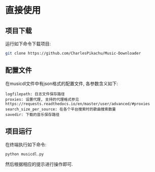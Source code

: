 # 直接使用

## 项目下载
运行如下命令下载项目:
```sh
git clone https://github.com/CharlesPikachu/Music-Downloader
```

## 配置文件
在musicdl文件中有json格式的配置文件, 各参数含义如下:
```
logfilepath: 日志文件保存路径
proxies: 设置代理, 支持的代理格式参见https://requests.readthedocs.io/en/master/user/advanced/#proxies
search_size_per_source: 在各个平台搜索时的歌曲搜索数量
savedir: 下载的音乐保存路径  
```

## 项目运行
在终端执行如下命令:
```sh
python musicdl.py
```
然后根据相应的提示进行操作即可.